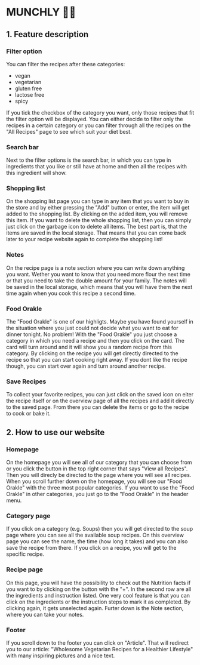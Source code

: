 # MUNCHLY :woman_cook:

## 1. Feature description

### Filter option

You can filter the recipes after these categories:

- vegan
- vegetarian
- gluten free
- lactose free
- spicy

If you tick the checkbox of the category you want, only those recipes that fit the filter option will be displayed. You can either decide to filter only the recipes in a certain category or you can filter through all the recipes on the "All Recipes" page to see which suit your diet best.

### Search bar

Next to the filter options is the search bar, in which you can type in ingredients that you like or still have at home and then all the recipes with this ingredient will show.

### Shopping list

On the shopping list page you can type in any item that you want to buy in the store and by either pressing the "Add" button or enter, the item will get added to the shopping list. By clicking on the added item, you will remove this item. If you want to delete the whole shopping list, then you can simply just click on the garbage icon to delete all items. The best part is, that the items are saved in the local storage. That means that you can come back later to your recipe website again to complete the shopping list!

### Notes

On the recipe page is a note section where you can write down anything you want. Wether you want to know that you need more flour the next time or that you need to take the double amount for your family. The notes will be saved in the local storage, which means that you will have them the next time again when you cook this recipe a second time.

### Food Orakle

The "Food Orakle" is one of our highligts. Maybe you have found yourself in the situation where you just could not decide what you want to eat for dinner tonight. No problem! With the "Food Orakle" you just choose a category in which you need a recipe and then you click on the card. The card will turn around and it will show you a random recipe from this category. By clicking on the recipe you will get directly directed to the recipe so that you can start cooking right away. If you dont like the recipe though, you can start over again and turn around another recipe.

### Save Recipes

To collect your favorite recipes, you can just click on the saved icon on eiter the recipe itself or on the overview page of all the recipes and add it directly to the saved page. From there you can delete the items or go to the recipe to cook or bake it.

## 2. How to use our website

### Homepage

On the homepage you will see all of our category that you can choose from or you click the button in the top right corner that says "View all Recipes". Then you will direcly be directed to the page where you will see all recipes. When you scroll further down on the homepage, you will see our "Food Orakle" with the three most popular categories. If you want to use the "Food Orakle" in other categories, you just go to the "Food Orakle" in the header menu.

### Category page

If you click on a category (e.g. Soups) then you will get directed to the soup page where you can see all the available soup recipes. On this overview page you can see the name, the time (how long it takes) and you can also save the recipe from there. If you click on a recipe, you will get to the specific recipe.

### Recipe page

On this page, you will have the possibility to check out the Nutrition facts if you want to by clicking on the button with the "+". In the second row are all the ingredients and instruction listed. One very cool feature is that you can click on the ingredients or the instruction steps to mark it as completed. By clicking again, it gets unselected again. Furter down is the Note section, where you can take your notes.

### Footer

If you scroll down to the footer you can click on "Article". That will redirect you to our article: "Wholesome Vegetarian Recipes for a Healthier Lifestyle" with many inspiring pictures and a nice text.
